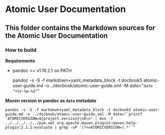 # Atomic User Documentation

## This folder contains the Markdown sources for the Atomic User Documentation

### How to build

**Requirements**

- pandoc >= v1.19.2.1 on PATH

    pandoc -s -S -f markdown+yaml_metadata_block -t docbook5 atomic-user-guide.md -o ../docbook/atomic-user-guide.xml -M date="`date "+%Y-%m-%d"`"

**Maven version in pandoc as `date` metadate**

    pandoc -s -S -f markdown+yaml_metadata_block -t docbook5 atomic-user-guide.md -o ../docbook/atomic-user-guide.xml -M date="`printf 'ATOMICVERSION=${project.version}\n0\n' | mvn -f ../../../../../pom.xml org.apache.maven.plugins:maven-help-plugin:2.1.1:evaluate | grep -oP '(?<=ATOMICVERSION=).*'`"
